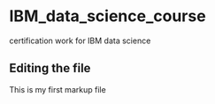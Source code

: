 # IBM_data_science_course
certification work for IBM data science 

## Editing the file
This is my first markup file
